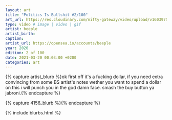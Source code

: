 ```yaml
---
layout: art
title: "Politics Is Bullshit #2/100"
art_url: https://res.cloudinary.com/nifty-gateway/video/upload/v1603975889/Beeple/POLITICAL_BULLSHIT_uqbc8x.mp4
type: video # image | video | gif
artist: beeple
artist_birth: 
caption: 
artist_url: https://opensea.io/accounts/beeple
year: 2020
edition: 2 of 100
date: 2021-03-20 00:03:00 +0200
categories: art
---
```



{% capture artist_blurb %}ok first off it's a fucking dollar, if you need extra convincing from some BS artist's notes wether you want to spend a dollar on this i will punch you in the god damn face. smash the buy button ya jabroni.{% endcapture %}

{% capture 4156_blurb %}{% endcapture %}


{% include blurbs.html %}
		